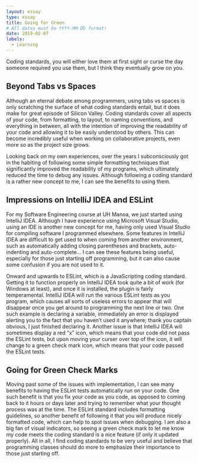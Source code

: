 ```yaml
---
layout: essay
type: essay
title: Going for Green
# All dates must be YYYY-MM-DD format!
date: 2019-02-07
labels:
  - Learning
---
```


Coding standards, you will either love them at first sight or curse the day someone required you use them, but I think they eventually grow on you.

## Beyond Tabs vs Spaces
Although an eternal debate among programmers, using tabs vs spaces is only scratching the surface of what coding standards entail, but it does make for great episode of Silicon Valley.  Coding standards cover all aspects of your code, from formatting, to layout, to naming conventions, and everything in between, all with the intention of improving the readability of your code and allowing it to be easily understood by others.  This can become incredibly useful when working on collaborative projects, even more so as the project size grows.

Looking back on my own experiences, over the years I subconsciously got in the habiting of following some simple formatting techniques that significantly improved the readability of my programs, which ultimately reduced the time to debug any issues.  Although following a coding standard is a rather new concept to me, I can see the benefits to using them.

## Impressions on IntelliJ IDEA and ESLint
For my Software Engineering course at UH Manoa, we just started using IntelliJ IDEA.  Although I have experience using Microsoft Visual Studio, using an IDE is another new concept for me, having only used Visual Studio for compiling software I programmed elsewhere.  Some features in IntelliJ IDEA are difficult to get used to when coming from another environment, such as automatically adding closing parentheses and brackets, auto-indenting and auto-complete… I can see these features being useful, especially for those just starting off programming, but it can also cause some confusion if you are not used to it.

Onward and upwards to ESLint, which is a JavaScripting coding standard.  Getting it to function properly on IntelliJ IDEA took quite a bit of work (for Windows at least), and once it is installed, the plugin is fairly temperamental.  IntelliJ IDEA will run the various ESLint tests as you program, which causes all sorts of useless errors to appear that will disappear once you get around to programming the next line or two.  One such example is declaring a variable, immediately an error is displayed alerting you to the fact that you haven’t used it anywhere; thank you captain obvious, I just finished declaring it.  Another issue is that IntelliJ IDEA will sometimes display a red “x” icon, which means that your code did not pass the ESLint tests, but upon moving your curser over top of the icon, it will change to a green check mark icon, which means that your code passed the ESLint tests.

## Going for Green Check Marks
Moving past some of the issues with implementation, I can see many benefits to having the ESLint tests automatically run on your code.  One such benefit is that you fix your code as you code, as opposed to coming back to it hours or days later and trying to remember what your thought process was at the time.  The ESLint standard includes formatting guidelines, so another benefit of following it that you will produce nicely formatted code, which can help to spot issues when debugging.  I am also a big fan of visual indicators, so seeing a green check mark to let me know my code meets the coding standard is a nice feature (if only it updated properly).  All in all, I find coding standards to be very useful and believe that programming classes should do more to emphasize their importance to those just starting off.




